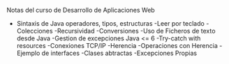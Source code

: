 Notas del curso de Desarrollo de Aplicaciones Web 
- Sintaxis de Java operadores, tipos, estructuras
-Leer por teclado
-Colecciones
-Recursividad
-Conversiones
-Uso de Ficheros de texto desde Java
-Gestion de excepciones Java <= 6
-Try-catch with resources
-Conexiones TCP/IP
-Herencia
-Operaciones con Herencia
-Ejemplo de interfaces
-Clases abtractas
-Excepciones Propias
